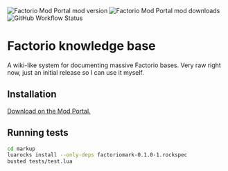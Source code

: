 ![Factorio Mod Portal mod version](https://img.shields.io/factorio-mod-portal/v/the418_kb?label=mod%20portal)
![Factorio Mod Portal mod downloads](https://img.shields.io/factorio-mod-portal/dt/the418_kb)
![GitHub Workflow Status](https://img.shields.io/github/actions/workflow/status/the418-gg/factorio-knowledge-base/test_markup.yml?label=tests)

# Factorio knowledge base

A wiki-like system for documenting massive Factorio bases. Very raw right now, just an initial release so I can use it myself.

## Installation

[Download on the Mod Portal.](https://mods.factorio.com/mod/the418_kb)

## Running tests

```sh
cd markup
luarocks install --only-deps factoriomark-0.1.0-1.rockspec
busted tests/test.lua
```
